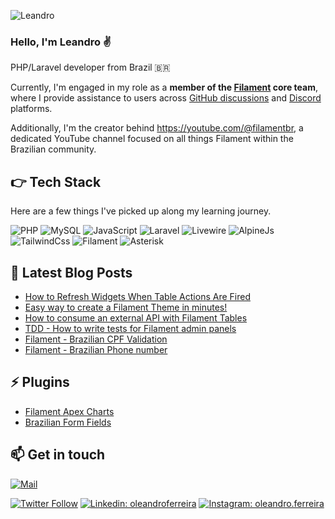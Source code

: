 ![Leandro](https://pbs.twimg.com/profile_banners/2332393863/1722419331/1500x500)
### Hello, I'm Leandro ✌️

PHP/Laravel developer from Brazil 🇧🇷

Currently, I'm engaged in my role as a **member of the [Filament](https://filamentphp.com) core team**, where I provide assistance to users across [GitHub discussions](https://github.com/filamentphp/filament/discussions) and [Discord](https://discord.com/invite/filament) platforms. 

Additionally, I'm the creator behind https://youtube.com/@filamentbr, a dedicated YouTube channel focused on all things Filament within the Brazilian community.

## 👉 Tech Stack

Here are a few things I've picked up along my learning journey.

![PHP](https://img.shields.io/badge/-PHP-7a86b8?style=for-the-badge&logo=php&logoColor=white)
![MySQL](https://img.shields.io/badge/MySQL-3e6e93?style=for-the-badge&logo=mysql&logoColor=white)
![JavaScript](https://img.shields.io/badge/JS-F7DF1E?style=for-the-badge&logo=javascript&logoColor=white)
![Laravel](https://img.shields.io/badge/Laravel-f9322c?style=for-the-badge&logo=laravel&logoColor=white)
![Livewire](https://img.shields.io/badge/Livewire-fb70a9?style=for-the-badge&logo=livewire&logoColor=white)
![AlpineJs](https://img.shields.io/badge/AlpineJs-77c1d2?style=for-the-badge&logo=javascript&logoColor=white)
![TailwindCss](https://img.shields.io/badge/TailwindCss-38bdf8?style=for-the-badge&logo=tailwindcss&logoColor=white)
![Filament](https://img.shields.io/badge/Filament-eab308?style=for-the-badge&logo=laravel&logoColor=white)
![Asterisk](https://img.shields.io/badge/Asterisk-f6772f?style=for-the-badge&logo=php&logoColor=white)

## 📝  Latest Blog Posts

- [How to Refresh Widgets When Table Actions Are Fired](https://filamentphp.com/community/how-to-refresh-widgets-when-table-actions-are-fired)
- [Easy way to create a Filament Theme in minutes!](https://filamentphp.com/community/easy-way-to-create-a-filament-theme-in-minutes)
- [How to consume an external API with Filament Tables](https://filamentphp.com/community/how-to-consume-an-external-api-with-filament-tables)
- [TDD - How to write tests for Filament admin panels](https://filamentphp.com/community/how-to-write-tests-for-filament-admin-panels)
- [Filament - Brazilian CPF Validation](https://filamentphp.com/community/brazilian-cpfcnpj-field)
- [Filament - Brazilian Phone number](https://filamentphp.com/community/brazilian-phone-number-field)

## ⚡  Plugins

- [Filament Apex Charts](https://filamentphp.com/plugins/leandrocfe-apex-charts)
- [Brazilian Form Fields](https://filamentphp.com/plugins/leandrocfe-brazilian-form-fields)

## 📫 Get in touch

[![Mail](https://img.shields.io/badge/leandrocfe@gmail.com-fff?style=for-the-badge&logo=gmail&logoColor=red)](mailto:leandrocfe@gmail.com)

[![Twitter Follow](https://img.shields.io/twitter/follow/leandrocfe?label=Follow)](https://twitter.com/leandrocfe)
[![Linkedin: oleandroferreira](https://img.shields.io/badge/-Leandro%20Costa%20Ferreira-blue?style=flat-square&logo=Linkedin&logoColor=white&link=https://www.linkedin.com/in/oleandroferreira)](https://www.linkedin.com/in/oleandroferreira/)
[![Instagram: oleandro.ferreira](https://img.shields.io/badge/-oleandro.ferreira-d22e81?style=flat-square&logo=Instagram&logoColor=white&link=https://www.instagram.com/oleandro.ferreira/)](https://www.instagram.com/oleandro.ferreira/)

